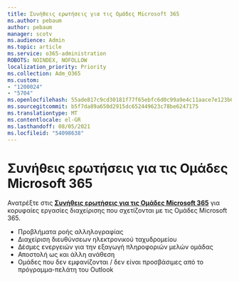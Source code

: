 ```yaml
---
title: Συνήθεις ερωτήσεις για τις Ομάδες Microsoft 365
ms.author: pebaum
author: pebaum
manager: scotv
ms.audience: Admin
ms.topic: article
ms.service: o365-administration
ROBOTS: NOINDEX, NOFOLLOW
localization_priority: Priority
ms.collection: Adm_O365
ms.custom:
- "1200024"
- "5704"
ms.openlocfilehash: 55ade817c9cd30181f77f65ebfc6d0c99a9e4c11aace7e123b6bf7e09fe516c2
ms.sourcegitcommit: b5f7da89a650d2915dc652449623c78be6247175
ms.translationtype: MT
ms.contentlocale: el-GR
ms.lasthandoff: 08/05/2021
ms.locfileid: "54098638"
---
```

# <a name="microsoft-365-groups-faq"></a>Συνήθεις ερωτήσεις για τις Ομάδες Microsoft 365

Ανατρέξτε στις **[Συνήθεις ερωτήσεις για τις Ομάδες Microsoft 365](https://aka.ms/M365GroupsFAQ)** για κορυφαίες εργασίες διαχείρισης που σχετίζονται με τις Ομάδες Microsoft 365.

- Προβλήματα ροής αλληλογραφίας
- Διαχείριση διευθύνσεων ηλεκτρονικού ταχυδρομείου
- Δέσμες ενεργειών για την εξαγωγή πληροφοριών μελών ομάδας
- Αποστολή ως και άλλη ανάθεση
- Ομάδες που δεν εμφανίζονται / δεν είναι προσβάσιμες από το πρόγραμμα-πελάτη του Outlook